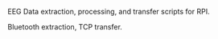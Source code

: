 EEG Data extraction, processing, and transfer scripts for RPI.

Bluetooth extraction, TCP transfer.
